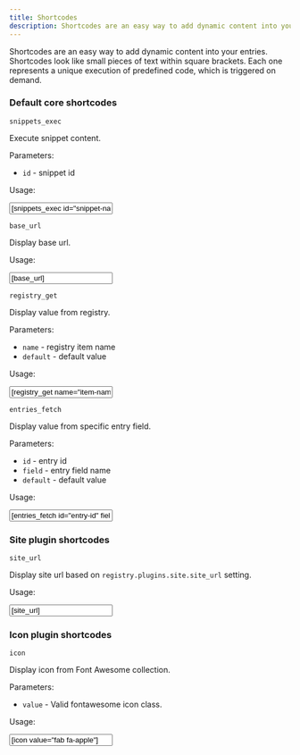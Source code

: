 ```yaml
---
title: Shortcodes
description: Shortcodes are an easy way to add dynamic content into your entries. Shortcodes look like small pieces of text within square brackets. Each one represents a unique execution of predefined code, which is triggered on demand.
---
```


Shortcodes are an easy way to add dynamic content into your entries. Shortcodes look like small pieces of text within square brackets. Each one represents a unique execution of predefined code, which is triggered on demand.

### Default core shortcodes

`snippets_exec`

Execute snippet content.

Parameters:
* `id` - snippet id

Usage:

<div class="hljs-shortcode">
    <input value='&#91;snippets_exec id="snippet-name"&#93;'>
</div>

`base_url`

Display base url.

Usage:

<div class="hljs-shortcode">
    <input value='&#91;base_url&#93;'>
</div>

`registry_get`

Display value from registry.

Parameters:
* `name` - registry item name
* `default` - default value

Usage:

<div class="hljs-shortcode">
    <input value='&#91;registry_get name="item-name" default="default-value"&#93;'>
</div>


`entries_fetch`

Display value from specific entry field.

Parameters:
* `id` - entry id
* `field` - entry field name
* `default` - default value

Usage:

<div class="hljs-shortcode">
    <input value='&#91;entries_fetch id="entry-id" field="field-name" default="default-value"&#93;'>
</div>

### Site plugin shortcodes

`site_url`

Display site url based on `registry.plugins.site.site_url` setting.

Usage:

<div class="hljs-shortcode">
    <input value='&#91;site_url&#93;'>
</div>

### Icon plugin shortcodes

`icon`

Display icon from Font Awesome collection.

Parameters:
* `value` -  Valid fontawesome icon class.

Usage:

<div class="hljs-shortcode">
    <input value='&#91;icon value="fab fa-apple"&#93;'>
</div>

